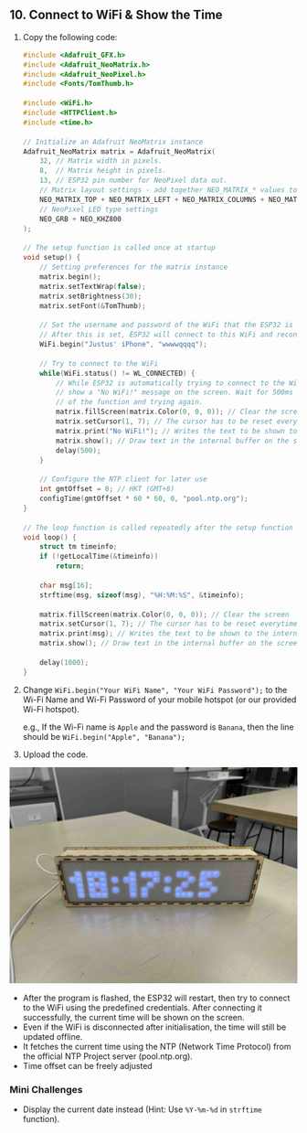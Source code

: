 ## 10. Connect to WiFi & Show the Time

1. Copy the following code:

   ```C++
   #include <Adafruit_GFX.h>
   #include <Adafruit_NeoMatrix.h>
   #include <Adafruit_NeoPixel.h>
   #include <Fonts/TomThumb.h>
   
   #include <WiFi.h>
   #include <HTTPClient.h>
   #include <time.h>
   
   // Initialize an Adafruit NeoMatrix instance
   Adafruit_NeoMatrix matrix = Adafruit_NeoMatrix(
       32, // Matrix width in pixels.
       8,  // Matrix height in pixels.
       13, // ESP32 pin number for NeoPixel data out.
       // Matrix layout settings - add together NEO_MATRIX_* values to declare orientation, rotation, etc.
       NEO_MATRIX_TOP + NEO_MATRIX_LEFT + NEO_MATRIX_COLUMNS + NEO_MATRIX_PROGRESSIVE + NEO_MATRIX_ZIGZAG,
       // NeoPixel LED type settings
       NEO_GRB + NEO_KHZ800
   );
   
   // The setup function is called once at startup
   void setup() {
       // Setting preferences for the matrix instance
       matrix.begin();
       matrix.setTextWrap(false);
       matrix.setBrightness(30);
       matrix.setFont(&TomThumb);
   
       // Set the username and password of the WiFi that the ESP32 is supposed to connect to.
       // After this is set, ESP32 will connect to this WiFi and reconnect to it automatically when disconnected later.
       WiFi.begin("Justus' iPhone", "wwwwqqqq");
   
       // Try to connect to the WiFi
       while(WiFi.status() != WL_CONNECTED) {
           // While ESP32 is automatically trying to connect to the WiFi in the background,
           // show a "No WiFi!" message on the screen. Wait for 500ms before returning to the beginning
           // of the function and trying again.
           matrix.fillScreen(matrix.Color(0, 0, 0)); // Clear the screen
           matrix.setCursor(1, 7); // The cursor has to be reset everytime before printing something on the screen
           matrix.print("No WiFi!"); // Writes the text to be shown to the internal buffer
           matrix.show(); // Draw text in the internal buffer on the screen
           delay(500);
       }
   
       // Configure the NTP client for later use
       int gmtOffset = 8; // HKT (GMT+8)
       configTime(gmtOffset * 60 * 60, 0, "pool.ntp.org");
   }
   
   // The loop function is called repeatedly after the setup function is finished.
   void loop() {
       struct tm timeinfo;
       if (!getLocalTime(&timeinfo))
           return;
   
       char msg[16];
       strftime(msg, sizeof(msg), "%H:%M:%S", &timeinfo);
       
       matrix.fillScreen(matrix.Color(0, 0, 0)); // Clear the screen
       matrix.setCursor(1, 7); // The cursor has to be reset everytime before printing something on the screen
       matrix.print(msg); // Writes the text to be shown to the internal buffer
       matrix.show(); // Draw text in the internal buffer on the screen
       
       delay(1000);
   }
   ```

2. Change `WiFi.begin("Your WiFi Name", "Your WiFi Password");` to the Wi-Fi Name and Wi-Fi Password of your mobile
   hotspot (or our provided Wi-Fi hotspot).

   e.g., If the Wi-Fi name is `Apple` and the password is `Banana`, then the line should be `WiFi.begin("Apple",
   "Banana");`

3. Upload the code.

![](result.jpg)

- After the program is flashed, the ESP32 will restart, then try to connect to the WiFi using the predefined
  credentials. After connecting it successfully, the current time will be shown on the screen.
- Even if the WiFi is disconnected after initialisation, the time will still be updated offline.
- It fetches the current time using the NTP (Network Time Protocol) from the official NTP Project server (pool.ntp.org).
- Time offset can be freely adjusted

### Mini Challenges

- Display the current date instead (Hint: Use `%Y-%m-%d` in `strftime` function).
